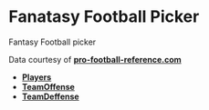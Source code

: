 # Fanatasy Football Picker
Fantasy Football picker

Data courtesy of **[pro-football-reference.com](https://www.pro-football-reference.com/years/2020/fantasy.htm)**

- **[Players](https://www.pro-football-reference.com/years/2020/fantasy.htm)**
- **[TeamOffense](https://www.pro-football-reference.com/years/2020/#all_team_stats)**
- **[TeamDeffense](https://www.pro-football-reference.com/years/2020/opp.htm)**
